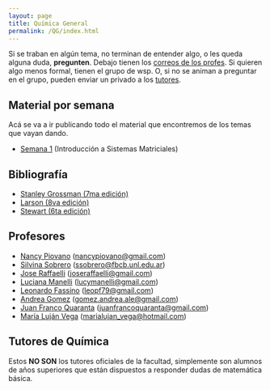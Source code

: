 ```yaml
---
layout: page
title: Química General
permalink: /QG/index.html
---
```


Si se traban en algún tema, no terminan de entender algo, o les queda alguna duda, **pregunten**. Debajo tienen los [correos de los profes](#profesores). Si quieren algo menos formal, tienen el grupo de wsp. O, si no se animan a preguntar en el grupo, pueden enviar un privado a los [tutores](#tutores-de-matem%c3%a1tica).


## Material por semana
Acá se va a ir publicando todo el material que encontremos de los temas que vayan dando.

- [Semana 1](semana1) (Introducción a Sistemas Matriciales)

## Bibliografía
  - [Stanley Grossman (7ma edición)](/uploads/MB2020/Grossman%207ma%20Edicion.pdf)
  - [Larson (8va edición)](/uploads/MB2020/Larson%208va%20Edicion.pdf)
  - [Stewart (6ta edición)](/uploads/MB2020/Stewart%206ta%20Edicion.pdf)


## Profesores
- [Nancy Piovano]() (nancypiovano@gmail.com)
- [Silvina Sobrero]() (ssobrero@fbcb.unl.edu.ar)
- [Jose Raffaelli]() (joseraffaelli@gmail.com)
- [Luciana Manelli]() (lucymanelli@gmail.com)
- [Leonardo Fassino]() (leopf79@gmail.com)
- [Andrea Gomez]() (gomez.andrea.ale@gmail.com)
- [Juan Franco Quaranta]() (juanfrancoquaranta@gmail.com)
- [María Luján Vega]() (marialujan_vega@hotmail.com)


## Tutores de Química

Estos **NO SON** los tutores oficiales de la facultad, simplemente son alumnos de años superiores que están dispuestos a responder dudas de matemática básica.
